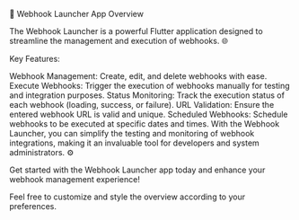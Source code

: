 🚀 Webhook Launcher App Overview

The Webhook Launcher is a powerful Flutter application designed to streamline the management and execution of webhooks. 🌐

Key Features:

Webhook Management: Create, edit, and delete webhooks with ease.
Execute Webhooks: Trigger the execution of webhooks manually for testing and integration purposes.
Status Monitoring: Track the execution status of each webhook (loading, success, or failure).
URL Validation: Ensure the entered webhook URL is valid and unique.
Scheduled Webhooks: Schedule webhooks to be executed at specific dates and times.
With the Webhook Launcher, you can simplify the testing and monitoring of webhook integrations, making it an invaluable tool for developers and system administrators. ⚙️

Get started with the Webhook Launcher app today and enhance your webhook management experience!

Feel free to customize and style the overview according to your preferences.